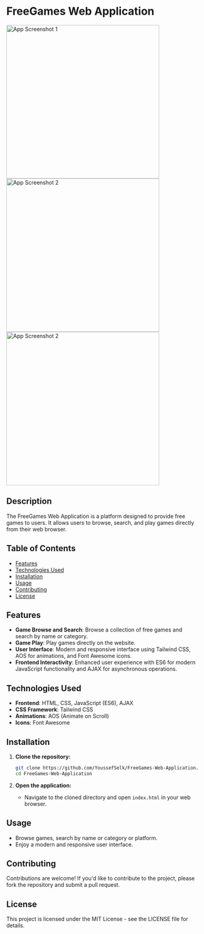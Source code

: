 # FreeGames Web Application

<img src="https://github.com/YoussefSelk/FreeGames-Web-Application/assets/113248214/09715550-3385-4325-baac-7b6783542ae1" alt="App Screenshot 1" style="width: 400px; margin-right: 20px;">
<img src="https://github.com/YoussefSelk/FreeGames-Web-Application/assets/113248214/e9a870d4-6dc7-4321-9e66-375389f79206" alt="App Screenshot 2" style="width: 400px;">
<img src="https://github.com/YoussefSelk/FreeGames-Web-Application/assets/113248214/e9fd393c-d207-43a8-973b-1397e153cafe" alt="App Screenshot 2" style="width: 400px;">

## Description
The FreeGames Web Application is a platform designed to provide free games to users. It allows users to browse, search, and play games directly from their web browser.



## Table of Contents
- [Features](#features)
- [Technologies Used](#technologies-used)
- [Installation](#installation)
- [Usage](#usage)
- [Contributing](#contributing)
- [License](#license)

## Features

- **Game Browse and Search**: Browse a collection of free games and search by name or category.
- **Game Play**: Play games directly on the website.
- **User Interface**: Modern and responsive interface using Tailwind CSS, AOS for animations, and Font Awesome icons.
- **Frontend Interactivity**: Enhanced user experience with ES6 for modern JavaScript functionality and AJAX for asynchronous operations.

## Technologies Used

- **Frontend**: HTML, CSS, JavaScript (ES6), AJAX
- **CSS Framework**: Tailwind CSS
- **Animations**: AOS (Animate on Scroll)
- **Icons**: Font Awesome

## Installation

1. **Clone the repository:**
    ```sh
    git clone https://github.com/YoussefSelk/FreeGames-Web-Application.git
    cd FreeGames-Web-Application
    ```

2. **Open the application:**
   - Navigate to the cloned directory and open `index.html` in your web browser.

## Usage

- Browse games, search by name or category or platform.
- Enjoy a modern and responsive user interface.

## Contributing

Contributions are welcome! If you'd like to contribute to the project, please fork the repository and submit a pull request.

## License

This project is licensed under the MIT License - see the LICENSE file for details.

